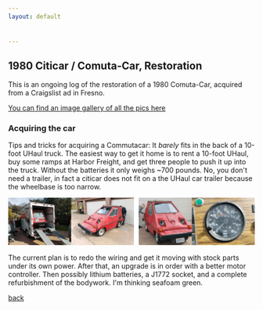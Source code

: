 ```yaml
---
layout: default


---
```


## 1980 Citicar / Comuta-Car, Restoration

This is an ongoing log of the restoration of a 1980 Comuta-Car, acquired from a Craigslist ad in Fresno.

<a href="https://bbenchoff.github.io/pages/CarPics.html">You can find an image gallery of all the pics here</a>

### Acquiring the car

Tips and tricks for acquiring a Commutacar: It *barely* fits in the back of a 10-foot UHaul truck. The easiest way to get it home is to rent a 10-foot UHaul, buy some ramps at Harbor Freight, and get three people to push it up into the truck. Without the batteries it only weighs ~700 pounds. No, you don't need a trailer, in fact a citicar does not fit on a the UHaul car trailer because the wheelbase is too narrow.

![Pics from acquiring the car](/images/Car/AcquiringCar.png)

The current plan is to redo the wiring and get it moving with stock parts under its own power. After that, an upgrade is in order with a better motor controller. Then possibly lithium batteries, a J1772 socket, and a complete refurbishment of the bodywork. I'm thinking seafoam green.


[back](../)
